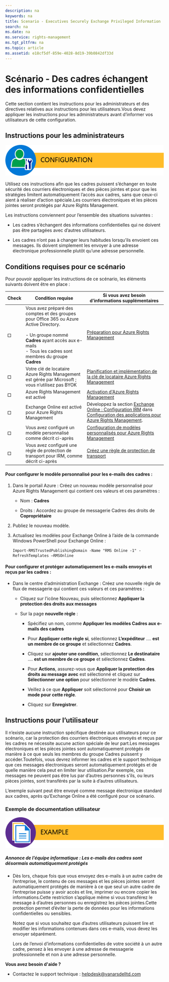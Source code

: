 ```yaml
---
description: na
keywords: na
title: Scenario - Executives Securely Exchange Privileged Information
search: na
ms.date: na
ms.service: rights-management
ms.tgt_pltfrm: na
ms.topic: article
ms.assetid: e18cf5df-859e-4028-8d19-39b0842df33d
---
```

# Sc&#233;nario - Des cadres &#233;changent des informations confidentielles
Cette section contient les instructions pour les administrateurs et des directives relatives aux instructions pour les utilisateurs.Vous devez appliquer les instructions pour les administrateurs avant d’informer vos utilisateurs de cette configuration.

## Instructions pour les administrateurs
![](../Image/AzRMS_AdminBanner.png)

Utilisez ces instructions afin que les cadres puissent s’échanger en toute sécurité des courriers électroniques et des pièces jointes et pour que les stratégies limitent automatiquement l’accès aux cadres, sans que ceux-ci aient à réaliser d’action spéciale.Les courriers électroniques et les pièces jointes seront protégés par Azure Rights Management.

Les instructions conviennent pour l’ensemble des situations suivantes :

-   Les cadres s’échangent des informations confidentielles qui ne doivent pas être partagées avec d’autres utilisateurs.

-   Les cadres n’ont pas à changer leurs habitudes lorsqu’ils envoient ces messages. Ils doivent simplement les envoyer à une adresse électronique professionnelle plutôt qu’une adresse personnelle.

## Conditions requises pour ce scénario
Pour pouvoir appliquer les instructions de ce scénario, les éléments suivants doivent être en place :

|Check|Condition requise|Si vous avez besoin d’informations supplémentaires|
|---------|---------------------|------------------------------------------------------|
|![](../Image/4d269a30-a873-45c5-87de-30ee6558e7b0.gif)|Vous avez préparé des comptes et des groupes pour Office 365 ou Azure Active Directory.<br /><br />-   Un groupe nommé **Cadres** ayant accès aux e-mails<br />-   Tous les cadres sont membres du groupe **Cadres**|[Préparation pour Azure Rights Management](https://technet.microsoft.com/library/jj585029.aspx)|
|![](../Image/4d269a30-a873-45c5-87de-30ee6558e7b0.gif)|Votre clé de locataire Azure Rights Management est gérée par Microsoft ; vous n’utilisez pas BYOK|[Planification et implémentation de la clé de locataire Azure Rights Management](https://technet.microsoft.com/library/dn440580.aspx)|
|![](../Image/4d269a30-a873-45c5-87de-30ee6558e7b0.gif)|Azure Rights Management est activé|[Activation d'Azure Rights Management](https://technet.microsoft.com/library/jj658941.aspx)|
|![](../Image/4d269a30-a873-45c5-87de-30ee6558e7b0.gif)|Exchange Online est activé pour Azure Rights Management|Développez la section [Exchange Online : Configuration IRM](https://technet.microsoft.com/library/jj585031.aspx) dans [Configuration des applications pour Azure Rights Management](https://technet.microsoft.com/library/jj585031.aspx).|
|![](../Image/4d269a30-a873-45c5-87de-30ee6558e7b0.gif)|Vous avez configuré un modèle personnalisé comme décrit ci-après|[Configuration de modèles personnalisés pour Azure Rights Management](https://technet.microsoft.com/library/dn642472.aspx)|
|![](../Image/4d269a30-a873-45c5-87de-30ee6558e7b0.gif)|Vous avez configuré une règle de protection de transport pour IRM, comme décrit ci-après|[Créez une règle de protection de transport](https://technet.microsoft.com/library/dd302432.aspx)|

#### Pour configurer le modèle personnalisé pour les e-mails des cadres :

1.  Dans le portail Azure : Créez un nouveau modèle personnalisé pour Azure Rights Management qui contient ces valeurs et ces paramètres :

    -   Nom : **Cadres**

    -   Droits :  Accordez au groupe de messagerie Cadres des droits de **Copropriétaire**

2.  Publiez le nouveau modèle.

3.  Actualisez les modèles pour Exchange Online à l’aide de la commande Windows PowerShell pour Exchange Online :

    ```
    Import-RMSTrustedPublishingDomain -Name "RMS Online -1" -RefreshTemplates –RMSOnline
    ```

#### Pour configurer et protéger automatiquement les e-mails envoyés et reçus par les cadres :

-   Dans le centre d’administration Exchange : Créez une nouvelle règle de flux de messagerie qui contient ces valeurs et ces paramètres :

    -   Cliquez sur l’icône Nouveau, puis sélectionnez **Appliquer la protection des droits aux messages**

    -   Sur la page **nouvelle règle** :

        -   Spécifiez un nom, comme **Appliquer les modèles Cadres aux e-mails des cadres**

        -   Pour **Appliquer cette règle si**, sélectionnez **L’expéditeur** .... **est un membre de ce groupe** et sélectionnez **Cadres**.

        -   Cliquez sur **ajouter une condition**, sélectionnez **Le destinataire** .... **est un membre de ce groupe** et sélectionnez **Cadres**.

        -   Pour **Actions**, assurez-vous que **Appliquer la protection des droits au message avec** est sélectionné et cliquez sur **Sélectionner une option** pour sélectionner le modèle **Cadres**.

        -   Veillez à ce que **Appliquer** soit sélectionné pour **Choisir un mode pour cette règle**.

        -   Cliquez sur **Enregistrer**.

## Instructions pour l’utilisateur
Il n’existe aucune instruction spécifique destinée aux utilisateurs pour ce scénario, car la protection des courriers électroniques envoyés et reçus par les cadres ne nécessite aucune action spéciale de leur part.Les messages électroniques et les pièces jointes sont automatiquement protégés de manière à ce que seuls les membres du groupe Cadres puissent y accéder.Toutefois, vous devrez informer les cadres et le support technique que ces messages électroniques seront automatiquement protégés et de quelle manière cela peut en limiter leur utilisation.Par exemple, ces messages ne peuvent pas être lus par d’autres personnes s’ils, ou leurs pièces jointes, sont transférés par la suite à d’autres utilisateurs.

L’exemple suivant peut être envoyé comme message électronique standard aux cadres, après qu’Exchange Online a été configuré pour ce scénario.

### Exemple de documentation utilisateur
![](../Image/AzRMS_ExampleBanner.png)

##### Annonce de l’équipe informatique : Les e-mails des cadres sont désormais automatiquement protégés

-   Dès lors, chaque fois que vous envoyez des e-mails à un autre cadre de l’entreprise, le contenu de ces messages et les pièces jointes seront automatiquement protégés de manière à ce que seul un autre cadre de l’entreprise puisse y avoir accès et lire, imprimer ou encore copier les informations.Cette restriction s’applique même si vous transférez le message à d’autres personnes ou enregistrez les pièces jointes.Cette protection permet d’éviter la perte de données pour les informations confidentielles ou sensibles.

    Notez que si vous souhaitez que d’autres utilisateurs puissent lire et modifier les informations contenues dans ces e-mails, vous devez les envoyer séparément.

    Lors de l’envoi d’informations confidentielles de votre société à un autre cadre, pensez à les envoyer à une adresse de messagerie professionnelle et non à une adresse personnelle.

**Vous avez besoin d'aide ?**

-   Contactez le support technique : helpdesk@vanarsdelltd.com

